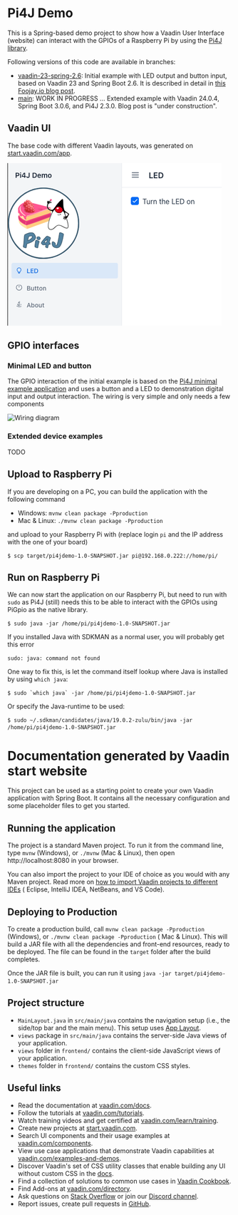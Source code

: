 # Pi4J Demo

This is a Spring-based demo project to show how a Vaadin User Interface (website) can interact with the GPIOs of a
Raspberry Pi by using the [Pi4J library](https://www.pi4j.com).

Following versions of this code are available in branches:

* [vaadin-23-spring-2.6](https://github.com/FDelporte/Vaadin-examples/tree/vaadin-23-spring-2.6): Initial example with
  LED output and button input, based on Vaadin 23 and Spring Boot 2.6. It is described in detail
  in [this Foojay.io blog post](https://foojay.io/today/blink-a-led-on-raspberry-pi-with-vaadin/).
* [main](https://github.com/FDelporte/Vaadin-examples/tree/main): WORK IN PROGRESS ... Extended example with Vaadin
  24.0.4, Spring Boot
  3.0.6, and Pi4J 2.3.0. Blog post is "under construction".

## Vaadin UI

The base code with different Vaadin layouts, was generated on [start.vaadin.com/app](https://start.vaadin.com/app).

![Vaadin UI](doc/vaadin-ui.png)

## GPIO interfaces

### Minimal LED and button

The GPIO interaction of the initial example is based on
the [Pi4J minimal example application](https://pi4j.com/getting-started/minimal-example-application/)
and uses a button and a LED to demonstration digital input and output interaction. The wiring is very simple and only
needs a few components

![Wiring diagram](https://pi4j.com/assets/getting-started/minimal/led-button_bb.png)

### Extended device examples

TODO

## Upload to Raspberry Pi

If you are developing on a PC, you can build the application with the following command

* Windows: `mvnw clean package -Pproduction`
* Mac & Linux: `./mvnw clean package -Pproduction`

and upload to your Raspberry Pi with (replace login `pi` and the IP address with the one of your board)

```shell
$ scp target/pi4jdemo-1.0-SNAPSHOT.jar pi@192.168.0.222://home/pi/
```

## Run on Raspberry Pi

We can now start the application on our Raspberry Pi, but need to run with `sudo` as Pi4J (still) needs this to be able
to interact with the GPIOs using PiGpio as the native library.

```shell
$ sudo java -jar /home/pi/pi4jdemo-1.0-SNAPSHOT.jar
```

If you installed Java with SDKMAN as a normal user, you will probably get this error

```
sudo: java: command not found
```

One way to fix this, is let the command itself lookup where Java is installed by using `which java`:

```shell
$ sudo `which java` -jar /home/pi/pi4jdemo-1.0-SNAPSHOT.jar
```

Or specify the Java-runtime to be used:

```shell
$ sudo ~/.sdkman/candidates/java/19.0.2-zulu/bin/java -jar /home/pi/pi4jdemo-1.0-SNAPSHOT.jar
```

# Documentation generated by Vaadin start website

This project can be used as a starting point to create your own Vaadin application with Spring Boot. It contains all the
necessary configuration and some placeholder files to get you started.

## Running the application

The project is a standard Maven project. To run it from the command line, type `mvnw` (Windows), or `./mvnw` (Mac &
Linux), then open
http://localhost:8080 in your browser.

You can also import the project to your IDE of choice as you would with any Maven project. Read more
on [how to import Vaadin projects to different IDEs](https://vaadin.com/docs/latest/flow/guide/step-by-step/importing) (
Eclipse, IntelliJ IDEA, NetBeans, and VS Code).

## Deploying to Production

To create a production build, call `mvnw clean package -Pproduction` (Windows), or `./mvnw clean package -Pproduction` (
Mac & Linux). This will build a JAR file with all the dependencies and front-end resources, ready to be deployed. The
file can be found in the `target` folder after the build completes.

Once the JAR file is built, you can run it using
`java -jar target/pi4jdemo-1.0-SNAPSHOT.jar`

## Project structure

- `MainLayout.java` in `src/main/java` contains the navigation setup (i.e., the side/top bar and the main menu). This
  setup uses
  [App Layout](https://vaadin.com/components/vaadin-app-layout).
- `views` package in `src/main/java` contains the server-side Java views of your application.
- `views` folder in `frontend/` contains the client-side JavaScript views of your application.
- `themes` folder in `frontend/` contains the custom CSS styles.

## Useful links

- Read the documentation at [vaadin.com/docs](https://vaadin.com/docs).
- Follow the tutorials at [vaadin.com/tutorials](https://vaadin.com/tutorials).
- Watch training videos and get certified at [vaadin.com/learn/training](https://vaadin.com/learn/training).
- Create new projects at [start.vaadin.com](https://start.vaadin.com/).
- Search UI components and their usage examples at [vaadin.com/components](https://vaadin.com/components).
- View use case applications that demonstrate Vaadin capabilities
  at [vaadin.com/examples-and-demos](https://vaadin.com/examples-and-demos).
- Discover Vaadin's set of CSS utility classes that enable building any UI without custom CSS in
  the [docs](https://vaadin.com/docs/latest/ds/foundation/utility-classes).
- Find a collection of solutions to common use cases in [Vaadin Cookbook](https://cookbook.vaadin.com/).
- Find Add-ons at [vaadin.com/directory](https://vaadin.com/directory).
- Ask questions on [Stack Overflow](https://stackoverflow.com/questions/tagged/vaadin) or join
  our [Discord channel](https://discord.gg/MYFq5RTbBn).
- Report issues, create pull requests in [GitHub](https://github.com/vaadin/platform).
